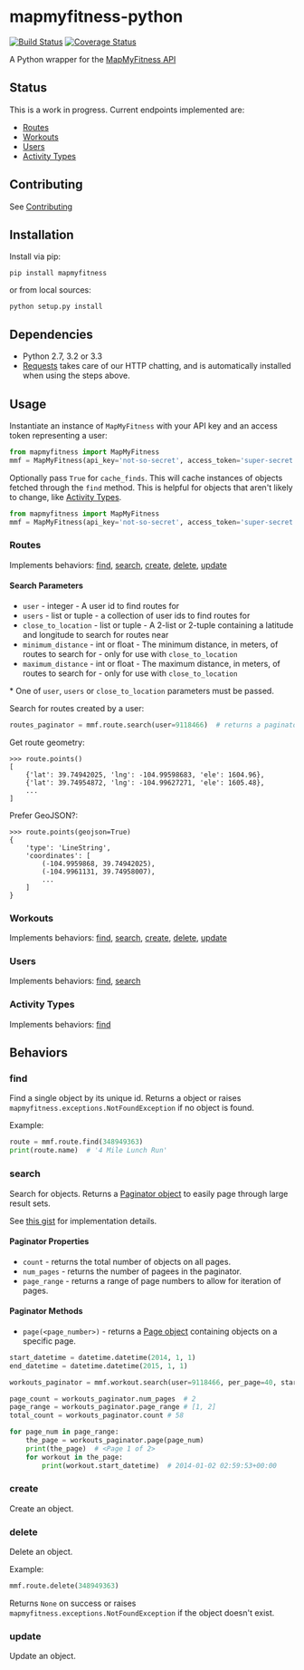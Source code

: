 # mapmyfitness-python

[![Build Status](https://api.travis-ci.org/JasonSanford/mapmyfitness-python.png?branch=master)](https://travis-ci.org/JasonSanford/mapmyfitness-python)&nbsp;[![Coverage Status](https://coveralls.io/repos/JasonSanford/mapmyfitness-python/badge.png?branch=master)](https://coveralls.io/r/JasonSanford/mapmyfitness-python?branch=master)

A Python wrapper for the [MapMyFitness API](https://developer.mapmyapi.com/)

## Status

This is a work in progress. Current endpoints implemented are:

* [Routes](#routes)
* [Workouts](#workouts)
* [Users](#users)
* [Activity Types](#activity-types)

## Contributing

See [Contributing](CONTRIBUTING.md)

## Installation

Install via pip:

    pip install mapmyfitness

or from local sources:

    python setup.py install

## Dependencies

* Python 2.7, 3.2 or 3.3
* [Requests](http://docs.python-requests.org/en/latest/) takes care of our HTTP chatting, and is automatically installed when using the steps above.

## Usage

Instantiate an instance of `MapMyFitness` with your API key and an access token representing a user:

```python
from mapmyfitness import MapMyFitness
mmf = MapMyFitness(api_key='not-so-secret', access_token='super-secret')
```

Optionally pass `True` for `cache_finds`. This will cache instances of objects fetched through the `find` method. This is helpful for objects that aren't likely to change, like [Activity Types](#activity-type).

```python
from mapmyfitness import MapMyFitness
mmf = MapMyFitness(api_key='not-so-secret', access_token='super-secret', cache_finds=True)
```

### Routes

Implements behaviors: [find](#find), [search](#search), [create](#create), [delete](#delete), [update](#update)

#### Search Parameters

* `user` - integer - A user id to find routes for
* `users` - list or tuple - a collection of user ids to find routes for
* `close_to_location` - list or tuple - A 2-list or 2-tuple containing a latitude and longitude to search for routes near
* `minimum_distance` - int or float - The minimum distance, in meters, of routes to search for - only for use with `close_to_location`
* `maximum_distance` - int or float - The maximum distance, in meters, of routes to search for - only for use with `close_to_location`

\* One of `user`, `users` or `close_to_location` parameters must be passed.

Search for routes created by a user:

```python
routes_paginator = mmf.route.search(user=9118466)  # returns a paginator object
```

Get route geometry:

    >>> route.points()
    [
        {'lat': 39.74942025, 'lng': -104.99598683, 'ele': 1604.96},
        {'lat': 39.74954872, 'lng': -104.99627271, 'ele': 1605.48},
        ...
    ]

Prefer GeoJSON?:

    >>> route.points(geojson=True)
    {
        'type': 'LineString',
        'coordinates': [
            (-104.9959868, 39.74942025),
            (-104.9961131, 39.74958007),
            ...
        ]
    }

### Workouts

Implements behaviors: [find](#find), [search](#search), [create](#create), [delete](#delete), [update](#update)

### Users

Implements behaviors: [find](#find), [search](#search)

### Activity Types

Implements behaviors: [find](#find)

## Behaviors

### find

Find a single object by its unique id. Returns a object or raises `mapmyfitness.exceptions.NotFoundException` if no object is found.

Example:

```python
route = mmf.route.find(348949363)
print(route.name)  # '4 Mile Lunch Run'
```

### search

Search for objects. Returns a [Paginator object](https://github.com/JasonSanford/mapmyfitness-python/blob/master/mapmyfitness/paginator.py#L8) to easily page through large result sets.

See [this gist](https://gist.github.com/JasonSanford/ddbe06832e5d17061b8a) for implementation details.

#### Paginator Properties

* `count` - returns the total number of objects on all pages.
* `num_pages` - returns the number of pagees in the paginator.
* `page_range` - returns a range of page numbers to allow for iteration of pages.

#### Paginator Methods

* `page(<page_number>)` - returns a [Page object](https://github.com/JasonSanford/mapmyfitness-python/blob/master/mapmyfitness/paginator.py#L63) containing objects on a specific page.

```python
start_datetime = datetime.datetime(2014, 1, 1)
end_datetime = datetime.datetime(2015, 1, 1)

workouts_paginator = mmf.workout.search(user=9118466, per_page=40, started_after=start_datetime, started_before=end_datetime)

page_count = workouts_paginator.num_pages  # 2
page_range = workouts_paginator.page_range # [1, 2]
total_count = workouts_paginator.count # 58

for page_num in page_range:
    the_page = workouts_paginator.page(page_num)
    print(the_page)  # <Page 1 of 2>
    for workout in the_page:
        print(workout.start_datetime)  # 2014-01-02 02:59:53+00:00
```

### create

Create an object.

### delete

Delete an object.

Example:

```python
mmf.route.delete(348949363)
```

Returns `None` on success or raises `mapmyfitness.exceptions.NotFoundException` if the object doesn't exist.

### update

Update an object.
